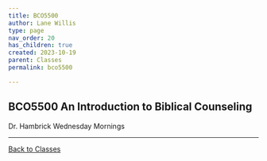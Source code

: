 ```yaml
---
title: BCO5500
author: Lane Willis
type: page
nav_order: 20
has_children: true
created: 2023-10-19
parent: Classes
permalink: bco5500

---
```


## BCO5500 An Introduction to Biblical Counseling

Dr. Hambrick
Wednesday Mornings

---

[Back to Classes](/notes/classes)